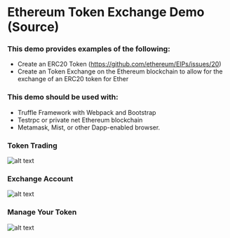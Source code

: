 # Ethereum Token Exchange Demo (Source)

### This demo provides examples of the following:
* Create an ERC20 Token (https://github.com/ethereum/EIPs/issues/20)
* Create an Token Exchange on the Ethereum blockchain to allow for the exchange of an ERC20 token for Ether

### This demo should be used with:
* Truffle Framework with Webpack and Bootstrap
* Testrpc or private net Ethereum blockchain
* Metamask, Mist, or other Dapp-enabled browser.


### Token Trading
![alt text](https://github.com/lynkr/token-exchange-privatenet/blob/master/img/trading.png "Token Trading Screenshot")

### Exchange Account
![alt text](https://github.com/lynkr/token-exchange-privatenet/blob/master/img/exchangeManagement.png "Exchange Account Screenshot")

### Manage Your Token
![alt text](https://github.com/lynkr/token-exchange-privatenet/blob/master/img/tokenManagement.png "Manage Your Token Screenshot")